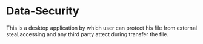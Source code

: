 # Data-Security
This is a desktop application by which user can protect his file from external steal,accessing and any third party attect during transfer the file.

